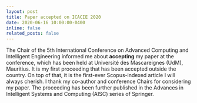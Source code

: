 ```yaml
---
layout: post
title: Paper accepted on ICACIE 2020
date: 2020-06-16 10:00:00-0400
inline: false
related_posts: false
---
```

The Chair of the 5th International Conference on Advanced Computing and Intelligent Engineering informed me about <b>accepting</b> my paper at the conference, which has been held at Université des Mascareignes (UdM), Mauritius. It is my first proceeding that has been accepted outside the country. On top of that, it is the first-ever Scopus-indexed article I will always cherish. I thank my co-author and conference Chairs for considering my paper. The proceeding has been further published in the Advances in Intelligent Systems and Computing (AISC) series of Springer.